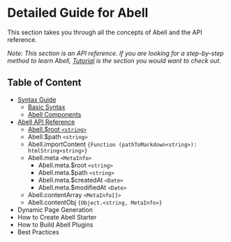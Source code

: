 # Detailed Guide for Abell

This section takes you through all the concepts of Abell and the API reference.

*Note: This section is an API reference. If you are looking for a step-by-step method to learn Abell, [Tutorial]({{Abell.$root}}/tutorial/create-portfolio) is the section you would want to check out.*


## Table of Content

- [Syntax Guide](syntax-guide)
  - [Basic Syntax](syntax-guide#basic-syntax)
  - [Abell Components](syntax-guide#abell-components)
- [Abell API Reference](api-reference)
  - [Abell.$root `<string>`](api-reference)
  - Abell.$path `<string>`
  - Abell.importContent `{Function (pathToMarkdown<string>): htmlString<string>}`
  - Abell.meta `<MetaInfo>`
    - Abell.meta.$root `<string>`
    - Abell.meta.$path `<string>`
    - Abell.meta.$createdAt `<Date>`
    - Abell.meta.$modifiedAt `<Date>`
  - Abell.contentArray `<MetaInfo[]>`
  - Abell.contentObj `{Object.<string, MetaInfo>}`
- Dynamic Page Generation
- How to Create Abell Starter
- How to Build Abell Plugins
- Best Practices
